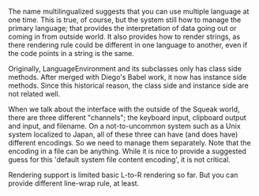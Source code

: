 The name multilingualized suggests that you can use multiple language at one time.  This is true, of course, but the system still how to manage the primary language; that provides the interpretation of data going out or coming in from outside world. It also provides how to render strings, as there rendering rule could be different in one language to another, even if the code points in a string is the same.  Originally, LanguageEnvironment and its subclasses only has class side methods.  After merged with Diego's Babel work, it now has instance side methods.  Since this historical reason, the class side and instance side are not related well.  When we talk about the interface with the outside of the Squeak world, there are three different "channels"; the keyboard input, clipboard output and input, and filename.  On a not-to-uncommon system such as a Unix system localized to Japan, all of these three can have (and does have) different encodings.  So we need to manage them separately.  Note that the encoding in a file can be anything.  While it is nice to provide a suggested guess for this 'default system file content encoding', it is not critical.  Rendering support is limited basic L-to-R rendering so far.  But you can provide different line-wrap rule, at least.